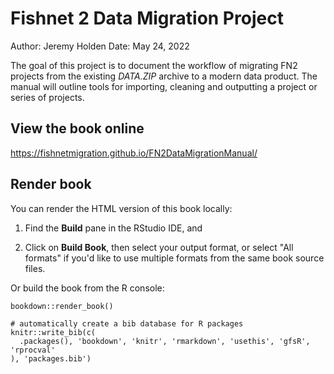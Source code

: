 # Fishnet 2 Data Migration Project

Author: Jeremy Holden 
Date: May 24, 2022  

The goal of this project is to document the workflow of migrating FN2 projects from the existing *DATA.ZIP* archive to a modern data product. The manual will outline tools for importing, cleaning and outputting a project or series of projects.

## View the book online
https://fishnetmigration.github.io/FN2DataMigrationManual/

## Render book

You can render the HTML version of this book locally:

1. Find the **Build** pane in the RStudio IDE, and

1. Click on **Build Book**, then select your output format, or select "All formats" if you'd like to use multiple formats from the same book source files.

Or build the book from the R console:

```{r, eval=FALSE}
bookdown::render_book()
```



```{r include=FALSE}
# automatically create a bib database for R packages
knitr::write_bib(c(
  .packages(), 'bookdown', 'knitr', 'rmarkdown', 'usethis', 'gfsR', 'rprocval'
), 'packages.bib')
```

